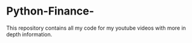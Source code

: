 # Python-Finance-
This repository contains all my code for my youtube videos with more in depth information.
